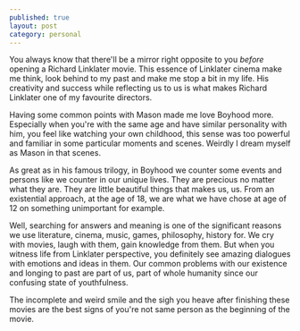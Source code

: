 ```yaml
---
published: true
layout: post
category: personal
---
```

You always know that there'll be a mirror right opposite to you _before_ opening a Richard Linklater movie. This essence of Linklater cinema make me think, look behind to my past and make me stop a bit in my life. His creativity and success while reflecting us to us is what makes Richard Linklater one of my favourite directors.

Having some common points with Mason made me love Boyhood more. Especially when you're with the same age and have similar personality with him, you feel like watching your own childhood, this sense was too powerful and familiar in some particular moments and scenes. Weirdly I dream myself as Mason in that scenes. 

As great as in his famous trilogy, in Boyhood we counter some events and persons like we counter in our unique lives. They are precious no matter what they are. They are little beautiful things that makes us, us. From an existential approach, at the age of 18, we are what we have chose at age of 12 on something unimportant for example.

Well, searching for answers and meaning is one of the significant reasons we use literature, cinema, music, games, philosophy, history for. We cry with movies, laugh with them, gain knowledge from them. 
But when you witness life from Linklater perspective, you definitely see amazing dialogues with emotions and ideas in them. Our common problems with our existence and longing to past are part of us, part of whole humanity since our confusing state of youthfulness.

The incomplete and weird smile and the sigh you heave after finishing these movies are the best signs of you're not same person as the beginning of the movie.